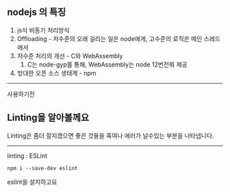 ## nodejs 의 특징

1. js식 비동기 처리방식
2. Offloading - 저수준의 오래 걸리는 일은 node에게, 고수준의 로직은 메인 스레드에서
3. 저수준 처리의 개선 - C와 WebAssembly
   1. C는 node-gyp를 통해, WebAssembly는 node 12번전붜 제공
4. 방대한 오픈 소스 생태계 - npm

---

사용하기전

## Linting을 알아볼께요

Linting은 좀더 잘지켰으면 좋은 것들을 혹여나 에러가 날수있는 부분을 나타냅니다.

---
linting : ESLint

```
npm i --save-dev eslint
```
eslint을 설치하고요


